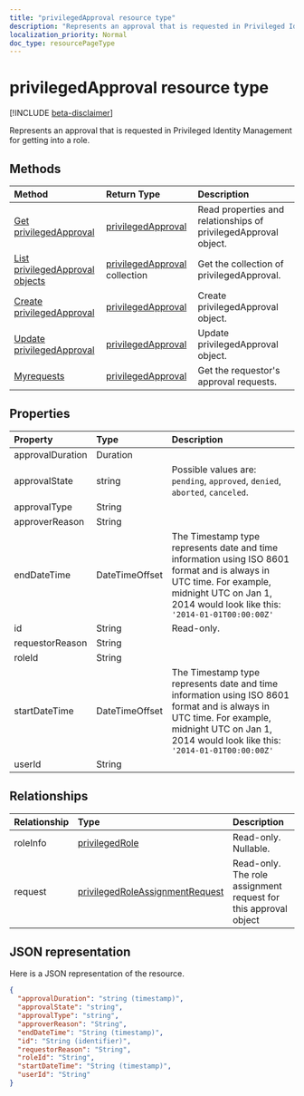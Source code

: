 ```yaml
---
title: "privilegedApproval resource type"
description: "Represents an approval that is requested in Privileged Identity Management for getting into a role."
localization_priority: Normal
doc_type: resourcePageType
---
```


# privilegedApproval resource type

[!INCLUDE [beta-disclaimer](../../includes/beta-disclaimer.md)]

Represents an approval that is requested in Privileged Identity Management for getting into a role.


## Methods

| Method		   | Return Type	|Description|
|:---------------|:--------|:----------|
|[Get privilegedApproval](../api/privilegedapproval-get.md) | [privilegedApproval](privilegedapproval.md) |Read properties and relationships of privilegedApproval object.|
|[List privilegedApproval objects](../api/privilegedapproval-list.md) | [privilegedApproval](privilegedapproval.md) collection|Get the collection of privilegedApproval.|
|[Create privilegedApproval](../api/privilegedapproval-post-privilegedapproval.md) | [privilegedApproval](privilegedapproval.md)	|Create privilegedApproval object. |
|[Update privilegedApproval](../api/privilegedapproval-update.md) | [privilegedApproval](privilegedapproval.md)	|Update privilegedApproval object. |
|[Myrequests](../api/privilegedapproval-myrequests.md)|[privilegedApproval](privilegedapproval.md)|Get the requestor's approval requests.|

## Properties
| Property	   | Type	|Description|
|:---------------|:--------|:----------|
|approvalDuration|Duration||
|approvalState|string| Possible values are: `pending`, `approved`, `denied`, `aborted`, `canceled`.|
|approvalType|String||
|approverReason|String||
|endDateTime|DateTimeOffset|The Timestamp type represents date and time information using ISO 8601 format and is always in UTC time. For example, midnight UTC on Jan 1, 2014 would look like this: `'2014-01-01T00:00:00Z'`|
|id|String| Read-only.|
|requestorReason|String||
|roleId|String||
|startDateTime|DateTimeOffset|The Timestamp type represents date and time information using ISO 8601 format and is always in UTC time. For example, midnight UTC on Jan 1, 2014 would look like this: `'2014-01-01T00:00:00Z'`|
|userId|String||

## Relationships
| Relationship | Type	|Description|
|:---------------|:--------|:----------|
|roleInfo|[privilegedRole](privilegedrole.md)| Read-only. Nullable.|
|request|[privilegedRoleAssignmentRequest](privilegedroleassignmentrequest.md)| Read-only. The role assignment request for this approval object|

## JSON representation
Here is a JSON representation of the resource.

<!-- {
  "blockType": "resource",
  "optionalProperties": [

  ],
  "@odata.type": "microsoft.graph.privilegedApproval"
}-->

```json
{
  "approvalDuration": "string (timestamp)",
  "approvalState": "string",
  "approvalType": "string",
  "approverReason": "String",
  "endDateTime": "String (timestamp)",
  "id": "String (identifier)",
  "requestorReason": "String",
  "roleId": "String",
  "startDateTime": "String (timestamp)",
  "userId": "String"
}

```

<!-- uuid: 8fcb5dbc-d5aa-4681-8e31-b001d5168d79
2015-10-25 14:57:30 UTC -->
<!--
{
  "type": "#page.annotation",
  "description": "privilegedApproval resource",
  "keywords": "",
  "section": "documentation",
  "tocPath": "",
  "suppressions": [
    "Error: /api-reference/beta/resources/privilegedapproval.md:\r\n      Exception processing links.\r\n    System.ArgumentException: Link Definition was null. Link text: !INCLUDE [beta-disclaimer](../../includes/beta-disclaimer.md)\r\n      at ApiDoctor.Validation.DocFile.get_LinkDestinations()\r\n      at ApiDoctor.Validation.DocSet.ValidateLinks(Boolean includeWarnings, String[] relativePathForFiles, IssueLogger issues, Boolean requireFilenameCaseMatch, Boolean printOrphanedFiles)"
  ]
}
-->
